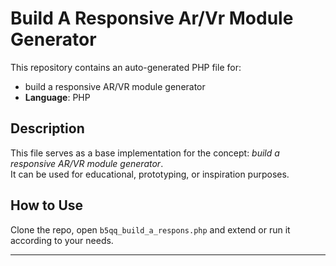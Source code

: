 # Build A Responsive Ar/Vr Module Generator

This repository contains an auto-generated PHP file for:

- build a responsive AR/VR module generator
- **Language**: PHP

## Description

This file serves as a base implementation for the concept: *build a responsive AR/VR module generator*.  
It can be used for educational, prototyping, or inspiration purposes.

## How to Use

Clone the repo, open `b5qq_build_a_respons.php` and extend or run it according to your needs.

---


